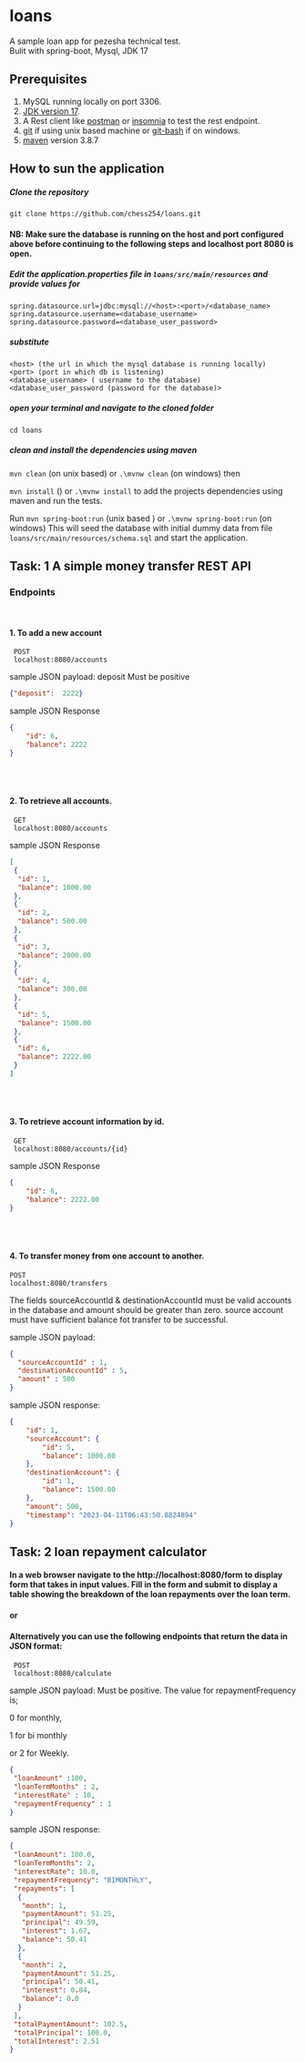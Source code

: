 # loans

A sample loan app for pezesha technical test.<br>
Bulit with spring-boot, Mysql, JDK 17

## Prerequisites

1. MySQL running locally on port 3306.
2. [JDK version 17](https://www.oracle.com/ke/java/technologies/downloads/#java17).
3. A Rest client like [postman](https://www.postman.com/downloads/) or [insomnia](https://insomnia.rest/download) to test the rest endpoint.
4. [git](https://git-scm.com/downloads) if using unix based machine or [git-bash](https://gitforwindows.org/) if on windows.
5. [maven](https://maven.apache.org/download.cgi) version 3.8.7

## How to sun the application
##### Clone the repository

```git clone https://github.com/chess254/loans.git```


#### NB: Make sure the database is running on the host and port configured above before continuing to the following steps and localhost port 8080 is open.

##### Edit the application.properties file in ```loans/src/main/resources``` and provide values for 
```agsl
spring.datasource.url=jdbc:mysql://<host>:<port>/<database_name>
spring.datasource.username=<database_username>
spring.datasource.password=<database_user_password>
```
##### substitute 
```
<host> (the url in which the mysql database is running locally)
<port> (port in which db is listening)
<database_username> ( username to the database)
<database_user_password (password for the database)> 

```
##### open your terminal and navigate to the cloned folder

``cd loans``

##### clean and install the dependencies using maven
```mvn clean``` (on unix based) or ``` .\mvnw clean ``` (on windows)
 then 

```mvn install``` () or ```.\mvnw install``` to add the projects dependencies using maven and run the tests.

Run ```mvn spring-boot:run``` (unix based ) or ```.\mvnw spring-boot:run``` (on windows)
This will seed the database with initial dummy data from file ```loans/src/main/resources/schema.sql``` and start the application.


## Task: 1   A simple money transfer REST API

### Endpoints
<br>

#### 1. To add a new account
``` 
 POST 
 localhost:8080/accounts
```

  sample JSON payload: deposit Must be positive
```json
{"deposit":  2222}
 ``` 

sample JSON Response
```json
{
	"id": 6,
	"balance": 2222
}
```
<br><br>

#### 2.  To retrieve all accounts.

``` 
 GET 
 localhost:8080/accounts
```
sample JSON Response
```json
[
 {
  "id": 1,
  "balance": 1000.00
 },
 {
  "id": 2,
  "balance": 500.00
 },
 {
  "id": 3,
  "balance": 2000.00
 },
 {
  "id": 4,
  "balance": 300.00
 },
 {
  "id": 5,
  "balance": 1500.00
 },
 {
  "id": 6,
  "balance": 2222.00
 }
]
```
<br><br>

#### 3.  To retrieve account information by id.  

``` 
 GET 
 localhost:8080/accounts/{id}
```

sample JSON Response
```json
{
	"id": 6,
	"balance": 2222.00
}
```
<br><br>
#### 4.  To transfer money from one account to another.
```                                       
POST                                     
localhost:8080/transfers
```                                       
                                          
The fields sourceAccountId & destinationAccountId must be valid accounts in the database and amount should be greater than zero.
source account must have sufficient balance fot transfer to be successful.

sample JSON payload:
```json                                   
{
  "sourceAccountId" : 1,
  "destinationAccountId" : 5,
  "amount" : 500
}
 ```
sample JSON response:
```json                                   
{
	"id": 1,
	"sourceAccount": {
		"id": 5,
		"balance": 1000.00
	},
	"destinationAccount": {
		"id": 1,
		"balance": 1500.00
	},
	"amount": 500,
	"timestamp": "2023-04-11T06:43:50.8824894"
}
 ```

## Task: 2  loan repayment calculator

####  In a web browser navigate to the http://localhost:8080/form to display form that takes in input values. Fill in the form and submit to display a table showing the breakdown of the loan repayments over the loan term.
#### or
#### Alternatively you can use the following endpoints that return the data in JSON format:

#### 
``` 
 POST 
 localhost:8080/calculate
```

sample JSON payload: Must be positive. The value for repaymentFrequency is; 

0 for monthly, 

1 for bi monthly 

or 2 for Weekly.
```json
{
 "loanAmount" :100,
 "loanTermMonths" : 2,
 "interestRate" : 10,
 "repaymentFrequency" : 1
}
 ``` 
sample JSON response: 
```json
{
 "loanAmount": 100.0,
 "loanTermMonths": 2,
 "interestRate": 10.0,
 "repaymentFrequency": "BIMONTHLY",
 "repayments": [
  {
   "month": 1,
   "paymentAmount": 51.25,
   "principal": 49.59,
   "interest": 1.67,
   "balance": 50.41
  },
  {
   "month": 2,
   "paymentAmount": 51.25,
   "principal": 50.41,
   "interest": 0.84,
   "balance": 0.0
  }
 ],
 "totalPaymentAmount": 102.5,
 "totalPrincipal": 100.0,
 "totalInterest": 2.51
}
 ``` 


